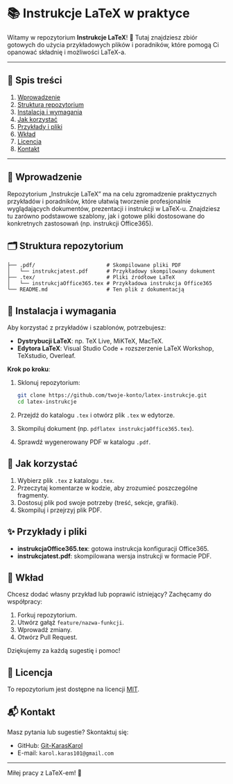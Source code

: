 # 📚 Instrukcje LaTeX w praktyce

Witamy w repozytorium **Instrukcje LaTeX**! 🎉
Tutaj znajdziesz zbiór gotowych do użycia przykładowych plików i poradników, które pomogą Ci opanować składnię i możliwości LaTeX-a.

---

## 🚀 Spis treści

1. [Wprowadzenie](#wprowadzenie)
2. [Struktura repozytorium](#struktura-repozytorium)
3. [Instalacja i wymagania](#instalacja-i-wymagania)
4. [Jak korzystać](#jak-korzystać)
5. [Przykłady i pliki](#przykłady-i-pliki)
6. [Wkład](#wkład)
7. [Licencja](#licencja)
8. [Kontakt](#kontakt)

---

## 🎯 Wprowadzenie

Repozytorium „Instrukcje LaTeX” ma na celu zgromadzenie praktycznych przykładów i poradników, które ułatwią tworzenie profesjonalnie wyglądających dokumentów, prezentacji i instrukcji w LaTeX-u. Znajdziesz tu zarówno podstawowe szablony, jak i gotowe pliki dostosowane do konkretnych zastosowań (np. instrukcji Office365).

## 🗂️ Struktura repozytorium

```text
├── .pdf/                       # Skompilowane pliki PDF
│   └── instrukcjatest.pdf      # Przykładowy skompilowany dokument
├── .tex/                       # Pliki źródłowe LaTeX
│   └── instrukcjaOffice365.tex # Przykładowa instrukcja Office365
└── README.md                   # Ten plik z dokumentacją
```

## 🔧 Instalacja i wymagania

Aby korzystać z przykładów i szablonów, potrzebujesz:

* **Dystrybucji LaTeX**: np. TeX Live, MiKTeX, MacTeX.
* **Edytora LaTeX**: Visual Studio Code + rozszerzenie LaTeX Workshop, TeXstudio, Overleaf.

**Krok po kroku**:

1. Sklonuj repozytorium:

   ```bash
   git clone https://github.com/twoje-konto/latex-instrukcje.git
   cd latex-instrukcje
   ```
2. Przejdź do katalogu `.tex` i otwórz plik `.tex` w edytorze.
3. Skompiluj dokument (np. `pdflatex instrukcjaOffice365.tex`).
4. Sprawdź wygenerowany PDF w katalogu `.pdf`.

## 📖 Jak korzystać

1. Wybierz plik `.tex` z katalogu `.tex`.
2. Przeczytaj komentarze w kodzie, aby zrozumieć poszczególne fragmenty.
3. Dostosuj plik pod swoje potrzeby (treść, sekcje, grafiki).
4. Skompiluj i przejrzyj plik PDF.

## ✨ Przykłady i pliki

* **instrukcjaOffice365.tex**: gotowa instrukcja konfiguracji Office365.
* **instrukcjatest.pdf**: skompilowana wersja instrukcji w formacie PDF.

## 🤝 Wkład

Chcesz dodać własny przykład lub poprawić istniejący? Zachęcamy do współpracy:

1. Forkuj repozytorium.
2. Utwórz gałąź `feature/nazwa-funkcji`.
3. Wprowadź zmiany.
4. Otwórz Pull Request.

Dziękujemy za każdą sugestię i pomoc!

## 📄 Licencja

To repozytorium jest dostępne na licencji [MIT](LICENSE).

## 📬 Kontakt

Masz pytania lub sugestie? Skontaktuj się:

* GitHub: [Git-KarasKarol](https://github.com/karaskarol)
* E-mail: `karol.karas101@gmail.com`

---

Miłej pracy z LaTeX-em! 🚀
